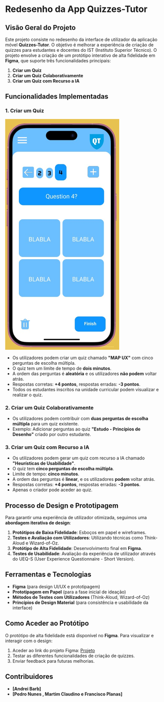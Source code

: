 # Redesenho da App Quizzes-Tutor

## Visão Geral do Projeto
Este projeto consiste no redesenho da interface de utilizador da aplicação móvel **Quizzes-Tutor**. O objetivo é melhorar a experiência de criação de quizzes para estudantes e docentes do IST (Instituto Superior Técnico). O projeto envolve a criação de um protótipo interativo de alta fidelidade em **Figma**, que suporte três funcionalidades principais:

1. **Criar um Quiz**
2. **Criar um Quiz Colaborativamente**
3. **Criar um Quiz com Recurso a IA**

## Funcionalidades Implementadas
### 1. Criar um Quiz
![A](images/questions.jpg)

- Os utilizadores podem criar um quiz chamado **"MAP UX"** com cinco perguntas de escolha múltipla.
- O quiz tem um limite de tempo de **dois minutos**.
- A ordem das perguntas é **aleatória** e os utilizadores **não podem** voltar atrás.
- Respostas corretas: **+4 pontos**, respostas erradas: **-3 pontos**.
- Todos os estudantes inscritos na unidade curricular podem visualizar e realizar o quiz.

### 2. Criar um Quiz Colaborativamente
- Os utilizadores podem contribuir com **duas perguntas de escolha múltipla** para um quiz existente.
- Exemplo: Adicionar perguntas ao quiz **"Estudo - Princípios de Desenho"** criado por outro estudante.

### 3. Criar um Quiz com Recurso a IA
- Os utilizadores podem gerar um quiz com recurso a IA chamado **"Heurísticas de Usabilidade"**.
- O quiz tem **cinco perguntas de escolha múltipla**.
- Limite de tempo: **cinco minutos**.
- A ordem das perguntas é **linear**, e os utilizadores **podem** voltar atrás.
- Respostas corretas: **+4 pontos**, respostas erradas: **-3 pontos**.
- Apenas o criador pode aceder ao quiz.

## Processo de Design e Prototipagem
Para garantir uma experiência de utilizador otimizada, seguimos uma **abordagem iterativa de design**:
1. **Protótipos de Baixa Fidelidade**: Esboços em papel e wireframes.
2. **Testes e Avaliação com Utilizadores**: Utilizando técnicas como Think-Aloud e Wizard-of-Oz.
3. **Protótipo de Alta Fidelidade**: Desenvolvimento final em **Figma**.
4. **Testes de Usabilidade**: Avaliação da experiência de utilizador através do UEQ-S (User Experience Questionnaire - Short Version).

## Ferramentas e Tecnologias
- **Figma** (para design UI/UX e prototipagem)
- **Prototipagem em Papel** (para a fase inicial de ideação)
- **Métodos de Testes com Utilizadores** (Think-Aloud, Wizard-of-Oz)
- **Princípios de Design Material** (para consistência e usabilidade da interface)

## Como Aceder ao Protótipo
O protótipo de alta fidelidade está disponível no **Figma**. Para visualizar e interagir com o design:
1. Aceder ao link do projeto Figma: [Projeto](https://www.figma.com/proto/nszmgux6zelncYe72KRtHF/L11G53%5B1%5D?node-id=12-44&starting-point-node-id=12%3A44)
2. Testar as diferentes funcionalidades de criação de quizzes.
3. Enviar feedback para futuras melhorias.

## Contribuidores
- **[Andrei Barb]**
- **[Pedro Nunes , Martim Claudino e Francisco Planas]**



